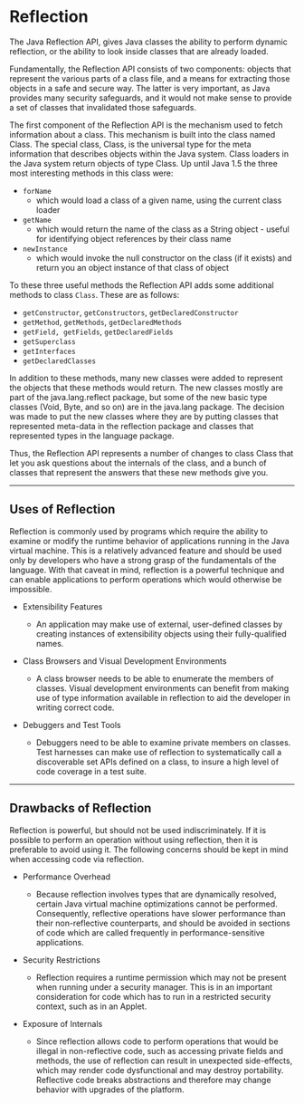 # Reflection

The Java Reflection API, gives Java classes the ability to perform dynamic reflection, or the ability to look inside classes that are already loaded.
	
Fundamentally, the Reflection API consists of two components: objects that represent the various parts of a class file, and a means for extracting those objects in a safe and secure way. The latter is very important, as Java provides many security safeguards, and it would not make sense to provide a set of classes that invalidated those safeguards.
	
The first component of the Reflection API is the mechanism used to fetch information about a class. This mechanism is built into the class named Class. The special class, Class, is the universal type for the meta information that describes objects within the Java system. Class loaders in the Java system return objects of type Class. Up until Java 1.5 the three most interesting methods in this class were:

- `forName`
	- which would load a class of a given name, using the current class loader
- `getName`
	- which would return the name of the class as a String object - useful for identifying object references by their class name
- `newInstance`
	- which would invoke the null constructor on the class (if it exists) and return you an object instance of that class of object
		
To these three useful methods the Reflection API adds some additional methods to class `Class`. These are as follows:
	
- `getConstructor`, `getConstructors`, `getDeclaredConstructor`
- `getMethod`, `getMethods`, `getDeclaredMethods`
- `getField, getFields`, `getDeclaredFields`
- `getSuperclass`
- `getInterfaces`
- `getDeclaredClasses`
			
In addition to these methods, many new classes were added to represent the objects that these methods would return. The new classes mostly are part of the java.lang.reflect package, but some of the new basic type classes (Void, Byte, and so on) are in the java.lang package. The decision was made to put the new classes where they are by putting classes that represented meta-data in the reflection package and classes that represented types in the language package.
	
Thus, the Reflection API represents a number of changes to class Class that let you ask questions about the internals of the class, and a bunch of classes that represent the answers that these new methods give you.
	
---
## Uses of Reflection
	
Reflection is commonly used by programs which require the ability to examine or modify the runtime behavior of applications running in the Java virtual machine. This is a relatively advanced feature and should be used only by developers who have a strong grasp of the fundamentals of the language. With that caveat in mind, reflection is a powerful technique and can enable applications to perform operations which would otherwise be impossible.
		
- Extensibility Features
	- An application may make use of external, user-defined classes by creating instances of extensibility objects using their fully-qualified names.

- Class Browsers and Visual Development Environments
    - A class browser needs to be able to enumerate the members of classes. Visual development environments can benefit from making use of type information available in reflection to aid the developer in writing correct code.

- Debuggers and Test Tools
    - Debuggers need to be able to examine private members on classes. Test harnesses can make use of reflection to systematically call a discoverable set APIs defined on a class, to insure a high level of code coverage in a test suite.

---
## Drawbacks of Reflection
	
Reflection is powerful, but should not be used indiscriminately. If it is possible to perform an operation without using reflection, then it is preferable to avoid using it. The following concerns should be kept in mind when accessing code via reflection.
		
- Performance Overhead
	- Because reflection involves types that are dynamically resolved, certain Java virtual machine optimizations cannot be performed. Consequently, reflective operations have slower performance than their non-reflective counterparts, and should be avoided in sections of code which are called frequently in performance-sensitive applications.
			
- Security Restrictions
    - Reflection requires a runtime permission which may not be present when running under a security manager. This is in an important consideration for code which has to run in a restricted security context, such as in an Applet.
	
- Exposure of Internals
	- Since reflection allows code to perform operations that would be illegal in non-reflective code, such as accessing private fields and methods, the use of reflection can result in unexpected side-effects, which may render code dysfunctional and may destroy portability. Reflective code breaks abstractions and therefore may change behavior with upgrades of the platform.
		

